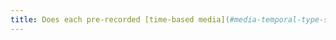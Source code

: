 ```yaml
---
title: Does each pre-recorded [time-based media](#media-temporal-type-son-video-et-synchronise) have a synchronized [audio description](#audiodescription-synchronisee-media-temporal) if necessary (excluding particular cases)?
---
```

